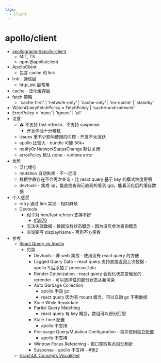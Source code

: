 ```yaml
---
tags:
  - Client
---
```


# apollo/client

- [apollographql/apollo-client](https://github.com/apollographql/apollo-client)
  - MIT, TS
  - npm:@apollo/client
- ApolloClient
  - 包含 cache 和 link
- link - 通信层
  - httpLink 最常用
- cache - 泛化缓存层
- fetch 策略
  - 'cache-first' | 'network-only' | 'cache-only' | 'no-cache' | 'standby'
- WatchQueryFetchPolicy = FetchPolicy | 'cache-and-network'
- ErrorPolicy = 'none' | 'ignore' | 'all'
- 注意
  - ⚠️ 不支持 fast refresh、不支持 suspense
    - 开发体验十分糟糕
  - issues 里不少影响使用的问题 - 开发不太活跃
  - apollo 比较大 - bundle 可能 50k+
  - notifyOnNetworkStatusChange 默认关闭
  - errorPolicy 默认 none - runtime error
- 优势
  - 泛化缓存
  - mutation 自动失效 - 不一定准
  - 数据字段存在不会再次查询 - 比 react query 基于 key 的模式粒度更细
  - devtools - 集成 iql，能直接查询可直观的看到 gql，能看泛化后的缓存数据
- 个人感受
  - retry 通过 link 实现 - 相对麻烦
  - Devtools
    - 似乎对 hmr/fast refresh 支持不好
      - [#5870](https://github.com/apollographql/apollo-client/issues/5870)
    - 无法失效数据 - 数据没有状态概念 - 因为没有单次查询概念
    - 查询要写 displayName - 否则不方便看
- 参考
  - [React Query vs Apollo](https://react-query.tanstack.com/comparison)
    - 劣势
      - Devtools - 非 web 集成 - 使用没有 react query 的方便
      - Lagged Query Data - react query 支持直接返回上次数据 - apollo 3 后添加了 previousData
      - Render Optimization - react query 会优化状态变触发的 rerender - 可以选择性的部分状态从新渲染
      - Auto Garbage Collection
        - apollo 手动 gc
        - react query 因为有 mount 概念，可以自动 gc 不用数据
      - Stale While Revalidate
      - Partial Query Matching
        - react query 有 key 概念，数组可以部分匹配
      - Stale Time 配置
        - apollo 不支持
      - Pre-usage Query/Mutation Configuration - 每次使用独立配置
        - apollo 不支持
      - Window Focus Refetching - 窗口获取焦点自动刷新
      - Suspense - apollo 不支持 - [#162](https://github.com/apollographql/apollo-feature-requests/issues/162)
  - [GraphQL Concepts Visualized](https://www.apollographql.com/blog/bc68bd819be3/)
